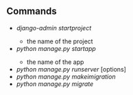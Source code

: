## Commands
- _django-admin startproject_ <name>
  - <name> the name of the project
- _python manage.py startapp_ <name>
  - <name> the name of the app
- _python manage.py runserver_ [options]
- _python manage.py makeimigration_
- _python manage.py migrate_




